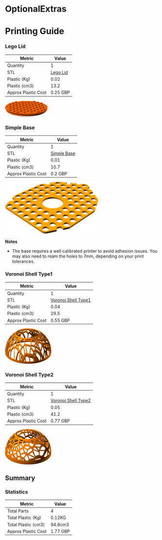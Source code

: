 # OptionalExtras
# Printing Guide

### Lego Lid

Metric | Value 
--- | --- 
Quantity | 1
STL | [Lego Lid](../printedparts/stl/LegoLid.stl)
Plastic (Kg) | 0.02
Plastic (cm3) | 13.2
Approx Plastic Cost | 0.25 GBP

![](../printedparts/images/LegoLid_view.png)



### Simple Base

Metric | Value 
--- | --- 
Quantity | 1
STL | [Simple Base](../printedparts/stl/SimpleBase.stl)
Plastic (Kg) | 0.01
Plastic (cm3) | 10.7
Approx Plastic Cost | 0.2 GBP

![](../printedparts/images/SimpleBase_view.png)

**Notes**

 * The base requires a well calibrated printer to avoid adhesion issues.  You may also need to ream the holes to 7mm, depending on your print tolerances.


### Voronoi Shell Type1

Metric | Value 
--- | --- 
Quantity | 1
STL | [Voronoi Shell Type1](../printedparts/stl/VoronoiShellType1.stl)
Plastic (Kg) | 0.04
Plastic (cm3) | 29.5
Approx Plastic Cost | 0.55 GBP

![](../printedparts/images/VoronoiShellType1_view.png)



### Voronoi Shell Type2

Metric | Value 
--- | --- 
Quantity | 1
STL | [Voronoi Shell Type2](../printedparts/stl/VoronoiShellType2.stl)
Plastic (Kg) | 0.05
Plastic (cm3) | 41.2
Approx Plastic Cost | 0.77 GBP

![](../printedparts/images/VoronoiShellType2_view.png)





## Summary

### Statistics

Metric | Value 
--- | --- 
Total Parts | 4
Total Plastic (Kg) | 0.12KG
Total Plastic (cm3) | 94.6cm3
Approx Plastic Cost | 1.77 GBP


